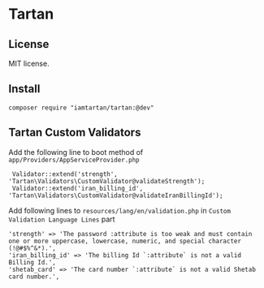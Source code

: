 Tartan
============

License
-------
MIT license.

Install
-------
```
composer require "iamtartan/tartan:@dev"
```

Tartan Custom Validators
-------------------------
Add the following line to boot method of `app/Providers/AppServiceProvider.php`
 
```
 Validator::extend('strength', 'Tartan\Validators\CustomValidator@validateStrength');
 Validator::extend('iran_billing_id', 'Tartan\Validators\CustomValidator@validateIranBillingId');
```

Add following lines to `resources/lang/en/validation.php` in `Custom Validation Language Lines` part

```
'strength' => 'The password :attribute is too weak and must contain one or more uppercase, lowercase, numeric, and special character (!@#$%^&*).',
'iran_billing_id' => 'The billing Id `:attribute` is not a valid Billing Id.',
'shetab_card' => 'The card number `:attribute` is not a valid Shetab card number.',
```